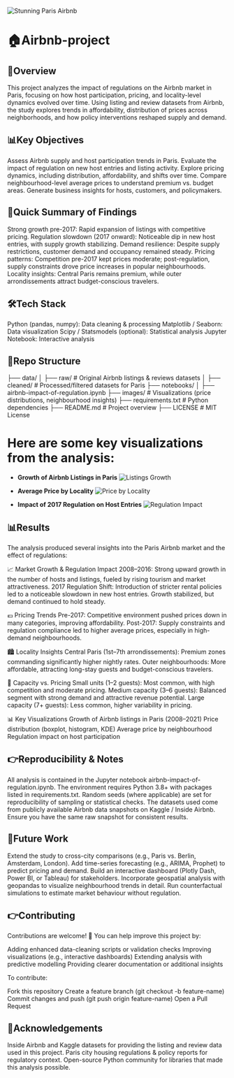 ![Stunning Paris Airbnb](https://www.smarthouse.com.au/wp-content/uploads/2024/03/image-airbnb-scaled-1.jpg)
# 🏠Airbnb-project

## 🎯Overview

This project analyzes the impact of regulations on the Airbnb market in Paris, focusing on how host participation, pricing, and locality-level dynamics evolved over time. Using listing and review datasets from Airbnb, the study explores trends in affordability, distribution of prices across neighborhoods, and how policy interventions reshaped supply and demand.


## 📊Key Objectives
Assess Airbnb supply and host participation trends in Paris.
Evaluate the impact of regulation on new host entries and listing activity.
Explore pricing dynamics, including distribution, affordability, and shifts over time.
Compare neighbourhood-level average prices to understand premium vs. budget areas.
Generate business insights for hosts, customers, and policymakers.

## 🚀Quick Summary of Findings
Strong growth pre-2017: Rapid expansion of listings with competitive pricing.
Regulation slowdown (2017 onward): Noticeable dip in new host entries, with supply growth stabilizing.
Demand resilience: Despite supply restrictions, customer demand and occupancy remained steady.
Pricing patterns: Competition pre-2017 kept prices moderate; post-regulation, supply constraints drove price increases in popular neighbourhoods.
Locality insights: Central Paris remains premium, while outer arrondissements attract budget-conscious travelers.

## 🛠️Tech Stack
Python (pandas, numpy): Data cleaning & processing
Matplotlib / Seaborn: Data visualization
Scipy / Statsmodels (optional): Statistical analysis
Jupyter Notebook: Interactive analysis

## 📂Repo Structure
├── data/
│   ├── raw/                # Original Airbnb listings & reviews datasets
│   ├── cleaned/            # Processed/filtered datasets for Paris
├── notebooks/
│   ├── airbnb-impact-of-regulation.ipynb
├── images/                 # Visualizations (price distributions, neighbourhood insights)
├── requirements.txt        # Python dependencies
├── README.md               # Project overview
├── LICENSE                 # MIT License

# Here are some key visualizations from the analysis:

* **Growth of Airbnb Listings in Paris**
  ![Listings Growth](images/listings_growth.png)

* **Average Price by Locality**
  ![Price by Locality](images/price_locality.png)

* **Impact of 2017 Regulation on Host Entries**
  ![Regulation Impact](images/regulation_impact.png)

## 📊Results

The analysis produced several insights into the Paris Airbnb market and the effect of regulations:

📈 Market Growth & Regulation Impact
2008–2016: Strong upward growth in the number of hosts and listings, fueled by rising tourism and market attractiveness.
2017 Regulation Shift: Introduction of stricter rental policies led to a noticeable slowdown in new host entries. Growth stabilized, but demand continued to hold steady.

💶 Pricing Trends
Pre-2017: Competitive environment pushed prices down in many categories, improving affordability.
Post-2017: Supply constraints and regulation compliance led to higher average prices, especially in high-demand neighbourhoods.

🏙️ Locality Insights
Central Paris (1st–7th arrondissements): Premium zones commanding significantly higher nightly rates.
Outer neighbourhoods: More affordable, attracting long-stay guests and budget-conscious travelers.

👥 Capacity vs. Pricing
Small units (1–2 guests): Most common, with high competition and moderate pricing.
Medium capacity (3–6 guests): Balanced segment with strong demand and attractive revenue potential.
Large capacity (7+ guests): Less common, higher variability in pricing.

📊 Key Visualizations
Growth of Airbnb listings in Paris (2008–2021)
Price distribution (boxplot, histogram, KDE)
Average price by neighbourhood
Regulation impact on host participation

## 👉Reproducibility & Notes
All analysis is contained in the Jupyter notebook airbnb-impact-of-regulation.ipynb.
The environment requires Python 3.8+ with packages listed in requirements.txt.
Random seeds (where applicable) are set for reproducibility of sampling or statistical checks.
The datasets used come from publicly available Airbnb data snapshots on Kaggle / Inside Airbnb. Ensure you have the same raw snapshot for consistent results.

## 🚀Future Work
Extend the study to cross-city comparisons (e.g., Paris vs. Berlin, Amsterdam, London).
Add time-series forecasting (e.g., ARIMA, Prophet) to predict pricing and demand.
Build an interactive dashboard (Plotly Dash, Power BI, or Tableau) for stakeholders.
Incorporate geospatial analysis with geopandas to visualize neighbourhood trends in detail.
Run counterfactual simulations to estimate market behaviour without regulation.

## 👉Contributing

Contributions are welcome! 🚀
You can help improve this project by:

Adding enhanced data-cleaning scripts or validation checks
Improving visualizations (e.g., interactive dashboards)
Extending analysis with predictive modelling
Providing clearer documentation or additional insights

To contribute:

Fork this repository
Create a feature branch (git checkout -b feature-name)
Commit changes and push (git push origin feature-name)
Open a Pull Request  

## 🙌Acknowledgements
Inside Airbnb and Kaggle datasets for providing the listing and review data used in this project.
Paris city housing regulations & policy reports for regulatory context.
Open-source Python community for libraries that made this analysis possible.
